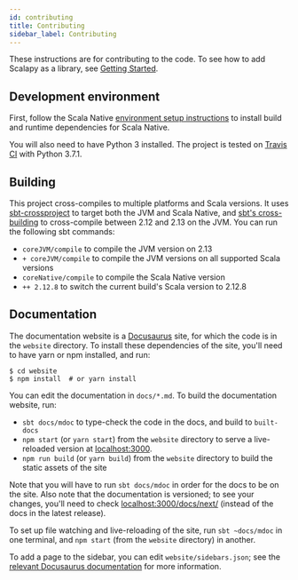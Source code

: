 ```yaml
---
id: contributing
title: Contributing
sidebar_label: Contributing
---
```


These instructions are for contributing to the code. To see how to add Scalapy as a library, see [Getting Started](getting-started.md).

## Development environment

First, follow the Scala Native [environment setup instructions](http://www.scala-native.org/en/v0.3.9-docs/user/setup.html) to install build and runtime dependencies for Scala Native.

You will also need to have Python 3 installed. The project is tested on [Travis CI](https://travis-ci.com/shadaj/scalapy) with Python 3.7.1.

## Building

This project cross-compiles to multiple platforms and Scala versions. It uses [sbt-crossproject](https://github.com/portable-scala/sbt-crossproject) to target both the JVM and Scala Native, 
and [sbt's cross-building](https://www.scala-sbt.org/1.x/docs/Cross-Build.html#Cross+building+a+project) to cross-compile between 2.12 and 2.13 on the JVM.
You can run the following sbt commands:

- `coreJVM/compile` to compile the JVM version on 2.13
- `+ coreJVM/compile` to compile the JVM versions on all supported Scala versions
- `coreNative/compile` to compile the Scala Native version
- `++ 2.12.8` to switch the current build's Scala version to 2.12.8

## Documentation

The documentation website is a [Docusaurus](https://docusaurus.io/) site, for which the code is in the `website` directory.
To install these dependencies of the site, you'll need to have yarn or npm installed, and run:

```console
$ cd website
$ npm install  # or yarn install
```

You can edit the documentation in `docs/*.md`. To build the documentation website, run:

- `sbt docs/mdoc` to type-check the code in the docs, and build to `built-docs`
- `npm start` (or `yarn start`) from the `website` directory to serve a live-reloaded version at [localhost:3000](http://localhost:3000).
- `npm run build` (or `yarn build`) from the `website` directory to build the static assets of the site

Note that you will have to run `sbt docs/mdoc` in order for the docs to be on the site. 
Also note that the documentation is versioned; to see your changes, you'll need to check [localhost:3000/docs/next/](http://localhost:3000/docs/next) 
(instead of the docs in the latest release).

To set up file watching and live-reloading of the site, run `sbt ~docs/mdoc` in one terminal, and `npm start` (from the `website` directory) in another.

To add a page to the sidebar, you can edit `website/sidebars.json`; see the [relevant Docusaurus documentation](https://docusaurus.io/docs/en/navigation) for more information.
